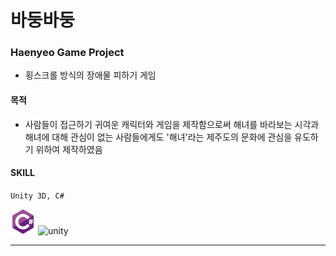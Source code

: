 바둥바둥
=============
### Haenyeo Game Project
- 횡스크롤 방식의 장애물 피하기 게임

#### 목적
- 사람들이 접근하기 귀여운 캐릭터와 게임을 제작함으로써 해녀를 바라보는 시각과 해녀에 대해 
 관심이 없는 사람들에게도 '해녀'라는 제주도의 문화에 관심을 유도하기 위하여 제작하였음

#### SKILL
`Unity 3D, C#`

<p align="left">
<img src="https://raw.githubusercontent.com/devicons/devicon/master/icons/csharp/csharp-original.svg" alt="csharp" width="40" height="40"/>
<img src="https://www.vectorlogo.zone/logos/unity3d/unity3d-icon.svg" alt="unity" width="40" height="40"/>
</p>


-------------
